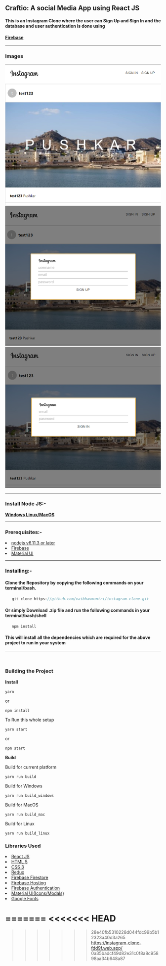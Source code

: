 ## Craftio: A social Media App using React JS
<h4>This is an Instagram Clone where the user can <strong>Sign Up</strong> and <strong>Sign In</strong> and the database and user authentication is done using </h4> <h4><a href = 'https://firebase.google.com/'>Firebase</a></h4>

***

### Images
<img src = './images/main.PNG'>
<br>
<img src = ./images/singup.PNG>
<br>
<img src = './images/singin.PNG'><br>   

***

### Install Node JS:-

<strong><a href = "https://nodejs.org/dist/v14.15.1/node-v14.15.1-x64.msi">Windows </a></strong>
<strong><a href = 'https://nodejs.org/dist/v14.15.1/node-v14.15.1.pkg'>Linux/MacOS</a></strong>

***

### Prerequisites:-
<li /> <a href = "https://nodejs.org/en/">nodejs v6.11.3 or later</a>
<li> <a href = "https://firebase.google.com/">Firebase </a></li>
<li> <a href = "https://material-ui.com/">Material UI</a></li>

***

### Installing:- 
<h4>Clone the Repository by copying the following commands on your terminal/bash.</h4>

 ```Javascript
    git clone https://github.com/vaibhavmantri/instagram-clone.git 
 ```

<h4>Or simply Download .zip file and run the following commands in your terminal/bash/shell</h4>

```
   npm install
```
<h4>This will install all the dependencies which are required for the above project to run in your system</h4>

***

<br>

### Building the Project

<strong>Install</strong>

```
yarn
```
or 
```
npm install
```

To Run this whole setup

```
yarn start
```
or 
```
npm start
```

<strong>Build</strong>

Build for current platform
```
yarn run build
```
Build for Windows
```
yarn run build_windows
```
Build for MacOS
```
yarn run build_mac
```
Build for Linux
```
yarn run build_linux
```

### Libraries Used

<li /><a href = "https://reactjs.org/docs/getting-started.html">React JS</a></li>
<li /><a href = "https://devdocs.io/html/">HTML 5</a></li>
<li /><a href = "https://developer.mozilla.org/en-US/docs/Web/CSS">CSS 3</a></li>
<li /><a href = "https://redux.js.org/">Redux</a></li>
<li /><a href = "https://firebase.google.com/docs/firestore">Firebase Firestore</a></li>
<li /><a href = "https://firebase.google.com/docs/hosting">Firebase Hosting</a></li>
<li /><a href = "https://firebase.google.com/docs/auth">Firebase Authentication</a></li>
<li /><a href = "https://material-ui.com/getting-started/installation/">Material UI(Icons/Modals)</a></li>
<li /><a href = "https://fonts.google.com/">Google Fonts</a></li>

=======
<<<<<<< HEAD
=======


>>>>>>> 28e40fb5310228d044fdc99b5b12323a40d3a265
https://instagram-clone-fdd9f.web.app/
>>>>>>> 0a35badcf49d82e31c0f8a8c95898aa34b648a87
